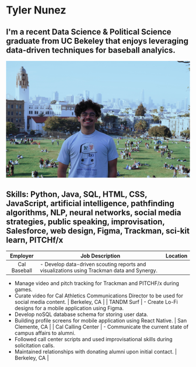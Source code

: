 # Tyler Nunez
## I'm a recent Data Science & Political Science graduate from UC Bekeley that enjoys leveraging data-driven techniques for baseball analyics.
![alt text](avatar.jpg)
## Skills: Python, Java, SQL, HTML, CSS, JavaScript, artificial intelligence, pathfinding algorithms, NLP, neural networks, social media strategies, public speaking, improvisation, Salesforce, web design, Figma, Trackman, sci-kit learn, PITCHf/x
|      Employer      | Job Description                                                                                                                                                                                                                                                    | Location         |
|:------------------:|--------------------------------------------------------------------------------------------------------------------------------------------------------------------------------------------------------------------------------------------------------------------|------------------|
|    Cal Baseball    | - Develop data-driven scouting reports and visualizations using Trackman data and Synergy. 
- Manage video and pitch tracking for Trackman and PITCHF/x during games. 
- Curate video for Cal Athletics Communications Director to be used for social media content. | Berkeley, CA     |
|     TANDM Surf     | - Create Lo-Fi designs for a mobile application using Figma. 
- Develop noSQL database schema for storing user data. 
- Building profile screens for mobile application using React Native.                                                                          | San Clemente, CA |
| Cal Calling Center | - Communicate the current state of campus affairs to alumni. 
- Followed call center scripts and used improvisational skills during solicitation calls. 
- Maintained relationships with donating alumni upon initial contact.                                       | Berkeley, CA     |

